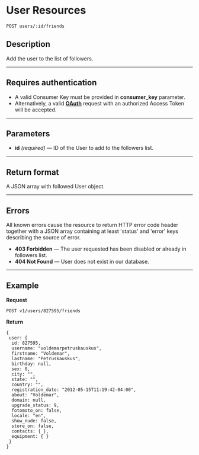 # User Resources

    POST users/:id/friends

## Description
Add the user to the list of followers.

***

## Requires authentication
* A valid Consumer Key must be provided in **consumer_key** parameter.
* Alternatively, a valid **[OAuth][]** request with an authorized Access Token will be accepted.

***



## Parameters

- **id** _(required)_ — ID of the User to add to the followers list.

***

## Return format
A JSON array with followed User object.

***

## Errors
All known errors cause the resource to return HTTP error code header together with a JSON array containing at least 'status' and 'error' keys describing the source of error.

- **403 Forbidden** — The user requested has been disabled or already in followers list.
- **404 Not Found** — User does not exist in our database.

***

## Example
**Request**

    POST v1/users/827595/friends

**Return**

    {
     user: {
      id: 827595,
      username: "voldemarpetruskauskus",
      firstname: "Voldemar",
      lastname: "Petruskauskus",
      birthday: null,
      sex: 0,
      city: "",
      state: "",
      country: "",
      registration_date: "2012-05-15T11:19:42-04:00",
      about: "Voldemar",
      domain: null,
      upgrade_status: 9,
      fotomoto_on: false,
      locale: "en",
      show_nude: false,
      store_on: false,
      contacts: { },
      equipment: { }
     }
    }

[OAuth]: https://github.com/500px/api-documentation/tree/master/authentication
[short format]: https://github.com/500px/api-documentation/blob/master/basics/formats_and_terms.md#short-format-1